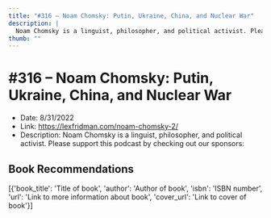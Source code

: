 ```yaml
---
title: "#316 – Noam Chomsky: Putin, Ukraine, China, and Nuclear War"
description: |
  Noam Chomsky is a linguist, philosopher, and political activist. Please support this podcast by checking out our sponsors:"
thumb: ""
---
```


# #316 – Noam Chomsky: Putin, Ukraine, China, and Nuclear War

  - Date: 8/31/2022
  - Link: https://lexfridman.com/noam-chomsky-2/
  - Description: Noam Chomsky is a linguist, philosopher, and political activist. Please support this podcast by checking out our sponsors:

## Book Recommendations

[{'book_title': 'Title of book', 'author': 'Author of book', 'isbn': 'ISBN number', 'url': 'Link to more information about book', 'cover_url': 'Link to cover of book'}]